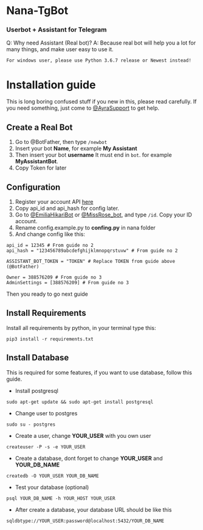 # Nana-TgBot
### Userbot + Assistant for Telegram

Q: Why need Assistant (Real bot)?
A: Because real bot will help you a lot for many things, and make user easy to use it.

```
For windows user, please use Python 3.6.7 release or Newest instead!
```


# Installation guide

This is long boring confused stuff if you new in this, please read carefully.
If you need something, just come to [@AyraSupport](https://t.me/AyraSupport) to get help.

## Create a Real Bot

1. Go to @BotFather, then type `/newbot`
2. Insert your bot **Name**, for example **My Assistant**
3. Then insert your bot **username** It must end in `bot`. for example **MyAssistantBot**.
4. Copy Token for later

## Configuration

1. Register your account API [here](https://my.telegram.org/apps)
2. Copy api_id and api_hash for config later.
3. Go to [@EmiliaHikariBot](https://t.me/EmiliaHikariBot) or [@MissRose_bot](https://t.me/MissRose_bot), and type `/id`. Copy your ID account.
4. Rename config.example.py to **confing.py** in nana folder
5. And change config like this:

```
api_id = 12345 # From guide no 2
api_hash = "123456789abcdefghijklmnopqrstuvw" # From guide no 2

ASSISTANT_BOT_TOKEN = "TOKEN" # Replace TOKEN from guide above (@BotFather)

Owner = 388576209 # From guide no 3
AdminSettings = [388576209] # From guide no 3
```

Then you ready to go next guide

## Install Requirements

Install all requirements by python, in your terminal type this:
```
pip3 install -r requirements.txt
```

## Install Database

This is required for some features, if you want to use database, follow this guide.

- Install postgresql
```
sudo apt-get update && sudo apt-get install postgresql
```

- Change user to postgres
```
sudo su - postgres
```

- Create a user, change **YOUR_USER** with you own user
```
createuser -P -s -e YOUR_USER
```

- Create a database, dont forget to change **YOUR_USER** and **YOUR_DB_NAME**
```
createdb -O YOUR_USER YOUR_DB_NAME
```

- Test your database (optional)
```
psql YOUR_DB_NAME -h YOUR_HOST YOUR_USER
```

- After create a database, your database URL should be like this
```
sqldbtype://YOUR_USER:password@localhost:5432/YOUR_DB_NAME
```

